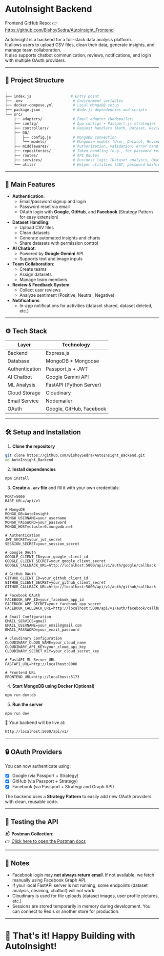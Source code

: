 # AutoInsight Backend

Frontend GitHub Repo: 👉 https://github.com/BishoySedra/AutoInsight_Frontend

AutoInsight is a backend for a full-stack data analysis platform.  
It allows users to upload CSV files, clean their data, generate insights, and manage team collaboration.  
It also supports chatbot communication, reviews, notifications, and login with multiple OAuth providers.

---

## 📁 Project Structure

```bash
.
├── index.js                  # Entry point
├── .env                       # Environment variables
├── docker-compose.yml         # Local MongoDB setup
├── package.json               # Node.js dependencies and scripts
└── src/
    ├── adapters/              # Email adapter (Nodemailer)
    ├── config/                # App configs + Passport.js strategies
    ├── controllers/           # Request handlers (Auth, Dataset, Review, etc.)
    ├── DB/
    │   ├── config.js          # MongoDB connection
    │   └── models/            # Mongoose models (User, Dataset, Review, Notification, etc.)
    ├── middlewares/           # Authorization, validation, error handling
    ├── repositories/          # Token handling (e.g., for password reset)
    ├── routes/                # API Routes
    ├── services/              # Business logic (Dataset analysis, OAuth signup, etc.)
    └── utils/                 # Helper utilities (JWT, password hashing, Chatbot, etc.)
```

---

## 🚀 Main Features

- **Authentication**: 
  - Email/password signup and login
  - Password reset via email
  - OAuth login with **Google**, **GitHub**, and **Facebook** (Strategy Pattern for easy extension)
- **Dataset Handling**: 
  - Upload CSV files
  - Clean datasets
  - Generate automated insights and charts
  - Share datasets with permission control
- **AI Chatbot**: 
  - Powered by **Google Gemini** API
  - Supports text and image inputs
- **Team Collaboration**: 
  - Create teams
  - Assign datasets
  - Manage team members
- **Review & Feedback System**: 
  - Collect user reviews
  - Analyze sentiment (Positive, Neutral, Negative)
- **Notifications**: 
  - In-app notifications for activities (dataset shared, dataset deleted, etc.)

---

## ⚙️ Tech Stack

| Layer         | Technology |
|---------------|------------|
| Backend       | Express.js |
| Database      | MongoDB + Mongoose |
| Authentication| Passport.js + JWT |
| AI Chatbot    | Google Gemini API |
| ML Analysis   | FastAPI (Python Server) |
| Cloud Storage | Cloudinary |
| Email Service | Nodemailer |
| OAuth         | Google, GitHub, Facebook |

---

## 🛠️ Setup and Installation

1. **Clone the repository**

```bash
git clone https://github.com/BishoySedra/AutoInsight_Backend.git
cd AutoInsight_Backend
```

2. **Install dependencies**

```bash
npm install
```

3. **Create a `.env` file** and fill it with your own credentials:

```env
PORT=5000
BASE_URL=/api/v1

# MongoDB
MONGO_DB=AutoInsight
MONGO_USERNAME=your_username
MONGO_PASSWORD=your_password
MONGO_HOST=cluster0.mongodb.net

# Authentication
JWT_SECRET=your_jwt_secret
SESSION_SECRET=your_session_secret

# Google OAuth
GOOGLE_CLIENT_ID=your_google_client_id
GOOGLE_CLIENT_SECRET=your_google_client_secret
GOOGLE_CALLBACK_URL=http://localhost:5000/api/v1/auth/google/callback

# GitHub OAuth
GITHUB_CLIENT_ID=your_github_client_id
GITHUB_CLIENT_SECRET=your_github_client_secret
GITHUB_CALLBACK_URL=http://localhost:5000/api/v1/auth/github/callback

# Facebook OAuth
FACEBOOK_APP_ID=your_facebook_app_id
FACEBOOK_APP_SECRET=your_facebook_app_secret
FACEBOOK_CALLBACK_URL=http://localhost:5000/api/v1/auth/facebook/callback

# Email Configuration
EMAIL_SERVICE=gmail
EMAIL_USERNAME=your_email@gmail.com
EMAIL_PASSWORD=your_email_password

# Cloudinary Configuration
CLOUDINARY_CLOUD_NAME=your_cloud_name
CLOUDINARY_API_KEY=your_cloud_api_key
CLOUDINARY_SECRET_KEY=your_cloud_secret_key

# FastAPI ML Server URL
FASTAPI_URL=http://localhost:8000

# Frontend URL
FRONTEND_URL=http://localhost:5173
```

4. **Start MongoDB using Docker (Optional)**

```bash
npm run dev:db
```

5. **Run the server**

```bash
npm run dev
```

🔗 Your backend will be live at:

```
http://localhost:5000/api/v1/
```

---

## 🔒 OAuth Providers

You can now authenticate using:

- [x] Google (via Passport + Strategy)
- [x] GitHub (via Passport + Strategy)
- [x] Facebook (via Passport + Strategy and Graph API)

The backend uses a **Strategy Pattern** to easily add new OAuth providers with clean, reusable code.

---

## 🧪 Testing the API

📬 **Postman Collection**:  
👉 [Click here to open the Postman docs](https://documenter.getpostman.com/view/32763635/2sAYQiCo4i)

---

## 📜 Notes

- Facebook login may **not always return email**. If not available, we fetch manually using Facebook Graph API.
- If your local FastAPI server is not running, some endpoints (dataset analysis, cleaning, chatbot) will not work.
- Cloudinary is used for file uploads (dataset images, user profile pictures, etc.)
- Sessions are stored temporarily in memory during development. You can connect to Redis or another store for production.

---

# 🎯 That's it! Happy Building with AutoInsight!
